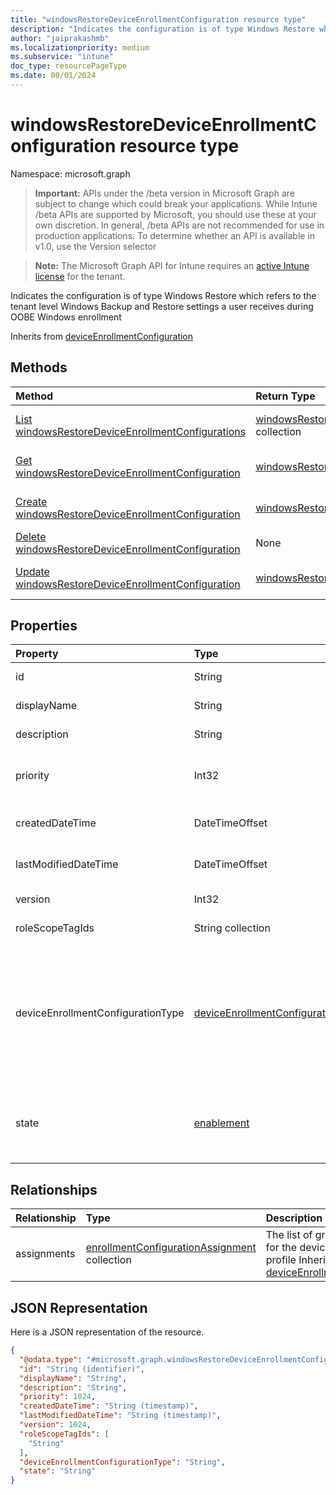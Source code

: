 ```yaml
---
title: "windowsRestoreDeviceEnrollmentConfiguration resource type"
description: "Indicates the configuration is of type Windows Restore which refers to the tenant level Windows Backup and Restore settings a user receives during OOBE Windows enrollment"
author: "jaiprakashmb"
ms.localizationpriority: medium
ms.subservice: "intune"
doc_type: resourcePageType
ms.date: 08/01/2024
---
```


# windowsRestoreDeviceEnrollmentConfiguration resource type

Namespace: microsoft.graph

> **Important:** APIs under the /beta version in Microsoft Graph are subject to change which could break your applications. While Intune /beta APIs are supported by Microsoft, you should use these at your own discretion. In general, /beta APIs are not recommended for use in production applications. To determine whether an API is available in v1.0, use the Version selector

> **Note:** The Microsoft Graph API for Intune requires an [active Intune license](https://go.microsoft.com/fwlink/?linkid=839381) for the tenant.

Indicates the configuration is of type Windows Restore which refers to the tenant level Windows Backup and Restore settings a user receives during OOBE Windows enrollment


Inherits from [deviceEnrollmentConfiguration](../resources/intune-shared-deviceenrollmentconfiguration.md)

## Methods
|Method|Return Type|Description|
|:---|:---|:---|
|[List windowsRestoreDeviceEnrollmentConfigurations](../api/intune-onboarding-windowsrestoredeviceenrollmentconfiguration-list.md)|[windowsRestoreDeviceEnrollmentConfiguration](../resources/intune-onboarding-windowsrestoredeviceenrollmentconfiguration.md) collection|List properties and relationships of the [windowsRestoreDeviceEnrollmentConfiguration](../resources/intune-onboarding-windowsrestoredeviceenrollmentconfiguration.md) objects.|
|[Get windowsRestoreDeviceEnrollmentConfiguration](../api/intune-onboarding-windowsrestoredeviceenrollmentconfiguration-get.md)|[windowsRestoreDeviceEnrollmentConfiguration](../resources/intune-onboarding-windowsrestoredeviceenrollmentconfiguration.md)|Read properties and relationships of the [windowsRestoreDeviceEnrollmentConfiguration](../resources/intune-onboarding-windowsrestoredeviceenrollmentconfiguration.md) object.|
|[Create windowsRestoreDeviceEnrollmentConfiguration](../api/intune-onboarding-windowsrestoredeviceenrollmentconfiguration-create.md)|[windowsRestoreDeviceEnrollmentConfiguration](../resources/intune-onboarding-windowsrestoredeviceenrollmentconfiguration.md)|Create a new [windowsRestoreDeviceEnrollmentConfiguration](../resources/intune-onboarding-windowsrestoredeviceenrollmentconfiguration.md) object.|
|[Delete windowsRestoreDeviceEnrollmentConfiguration](../api/intune-onboarding-windowsrestoredeviceenrollmentconfiguration-delete.md)|None|Deletes a [windowsRestoreDeviceEnrollmentConfiguration](../resources/intune-onboarding-windowsrestoredeviceenrollmentconfiguration.md).|
|[Update windowsRestoreDeviceEnrollmentConfiguration](../api/intune-onboarding-windowsrestoredeviceenrollmentconfiguration-update.md)|[windowsRestoreDeviceEnrollmentConfiguration](../resources/intune-onboarding-windowsrestoredeviceenrollmentconfiguration.md)|Update the properties of a [windowsRestoreDeviceEnrollmentConfiguration](../resources/intune-onboarding-windowsrestoredeviceenrollmentconfiguration.md) object.|

## Properties
|Property|Type|Description|
|:---|:---|:---|
|id|String|Unique Identifier for the account Inherited from [deviceEnrollmentConfiguration](../resources/intune-shared-deviceenrollmentconfiguration.md)|
|displayName|String|The display name of the device enrollment configuration Inherited from [deviceEnrollmentConfiguration](../resources/intune-shared-deviceenrollmentconfiguration.md)|
|description|String|The description of the device enrollment configuration Inherited from [deviceEnrollmentConfiguration](../resources/intune-shared-deviceenrollmentconfiguration.md)|
|priority|Int32|Priority is used when a user exists in multiple groups that are assigned enrollment configuration. Users are subject only to the configuration with the lowest priority value. Inherited from [deviceEnrollmentConfiguration](../resources/intune-shared-deviceenrollmentconfiguration.md)|
|createdDateTime|DateTimeOffset|Created date time in UTC of the device enrollment configuration Inherited from [deviceEnrollmentConfiguration](../resources/intune-shared-deviceenrollmentconfiguration.md)|
|lastModifiedDateTime|DateTimeOffset|Last modified date time in UTC of the device enrollment configuration Inherited from [deviceEnrollmentConfiguration](../resources/intune-shared-deviceenrollmentconfiguration.md)|
|version|Int32|The version of the device enrollment configuration Inherited from [deviceEnrollmentConfiguration](../resources/intune-shared-deviceenrollmentconfiguration.md)|
|roleScopeTagIds|String collection|Optional role scope tags for the enrollment restrictions. Inherited from [deviceEnrollmentConfiguration](../resources/intune-shared-deviceenrollmentconfiguration.md)|
|deviceEnrollmentConfigurationType|[deviceEnrollmentConfigurationType](../resources/intune-onboarding-deviceenrollmentconfigurationtype.md)|Support for Enrollment Configuration Type Inherited from [deviceEnrollmentConfiguration](../resources/intune-shared-deviceenrollmentconfiguration.md). Possible values are: `unknown`, `limit`, `platformRestrictions`, `windowsHelloForBusiness`, `defaultLimit`, `defaultPlatformRestrictions`, `defaultWindowsHelloForBusiness`, `defaultWindows10EnrollmentCompletionPageConfiguration`, `windows10EnrollmentCompletionPageConfiguration`, `deviceComanagementAuthorityConfiguration`, `singlePlatformRestriction`, `unknownFutureValue`, `enrollmentNotificationsConfiguration`, `windowsRestore`.|
|state|[enablement](../resources/intune-shared-enablement.md)|Indicates the configuration state of the Windows Restore setting. Possible values are 'notConfigured', 'enabled', and 'disabled'. Default is: notConfigured. This is a tenant level default setting that is not targetable. This property's value is applied during Enrollment. Possible values are: `notConfigured`, `enabled`, `disabled`.|

## Relationships
|Relationship|Type|Description|
|:---|:---|:---|
|assignments|[enrollmentConfigurationAssignment](../resources/intune-onboarding-enrollmentconfigurationassignment.md) collection|The list of group assignments for the device configuration profile Inherited from [deviceEnrollmentConfiguration](../resources/intune-shared-deviceenrollmentconfiguration.md)|

## JSON Representation
Here is a JSON representation of the resource.
<!-- {
  "blockType": "resource",
  "keyProperty": "id",
  "@odata.type": "microsoft.graph.windowsRestoreDeviceEnrollmentConfiguration"
}
-->
``` json
{
  "@odata.type": "#microsoft.graph.windowsRestoreDeviceEnrollmentConfiguration",
  "id": "String (identifier)",
  "displayName": "String",
  "description": "String",
  "priority": 1024,
  "createdDateTime": "String (timestamp)",
  "lastModifiedDateTime": "String (timestamp)",
  "version": 1024,
  "roleScopeTagIds": [
    "String"
  ],
  "deviceEnrollmentConfigurationType": "String",
  "state": "String"
}
```